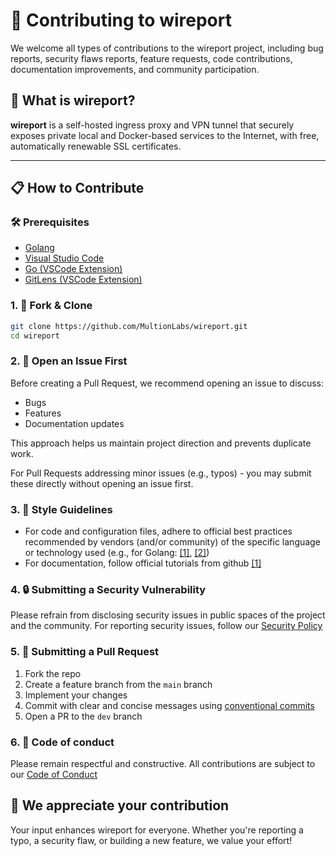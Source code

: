 # 🤝 Contributing to wireport

We welcome all types of contributions to the wireport project, including bug reports, security flaws reports, feature requests, code contributions, documentation improvements, and community participation.

## 🚀 What is wireport?

**wireport** is a self-hosted ingress proxy and VPN tunnel that securely exposes private local and Docker-based services to the Internet, with free, automatically renewable SSL certificates.

---

## 📋 How to Contribute

### 🛠️ Prerequisites

- [Golang](https://go.dev/doc/install)
- [Visual Studio Code](https://code.visualstudio.com/)
- [Go (VSCode Extension)](https://open-vsx.org/extension/golang/Go)
- [GitLens (VSCode Extension)](https://open-vsx.org/extension/eamodio/gitlens)

### 1. 🔄 Fork & Clone

```bash
git clone https://github.com/MultionLabs/wireport.git
cd wireport
```

### 2. 🐛 Open an Issue First

Before creating a Pull Request, we recommend opening an issue to discuss:

- Bugs
- Features
- Documentation updates

This approach helps us maintain project direction and prevents duplicate work.

For Pull Requests addressing minor issues (e.g., typos) - you may submit these directly without opening an issue first.

### 3. 📝 Style Guidelines

- For code and configuration files, adhere to official best practices recommended by vendors (and/or community) of the specific language or technology used (e.g., for Golang: [[1]](https://google.github.io/styleguide/go/best-practices.html), [[2]](https://go.dev/doc/effective_go))
- For documentation, follow official tutorials from github [[1]](https://docs.github.com/en/get-started/writing-on-github)

### 4. 🔒 Submitting a Security Vulnerability

Please refrain from disclosing security issues in public spaces of the project and the community.
For reporting security issues, follow our [Security Policy](https://github.com/MultionLabs/wireport?tab=security-ov-file)

### 5. 🔀 Submitting a Pull Request

1. Fork the repo
2. Create a feature branch from the `main` branch
3. Implement your changes
4. Commit with clear and concise messages using [conventional commits](https://www.conventionalcommits.org/en/v1.0.0/)
5. Open a PR to the `dev` branch

### 6. 🤗 Code of conduct

Please remain respectful and constructive. All contributions are subject to our [Code of Conduct](https://github.com/MultionLabs/wireport?tab=coc-ov-file)

## 🙏 We appreciate your contribution

Your input enhances wireport for everyone. Whether you're reporting a typo, a security flaw, or building a new feature, we value your effort!
